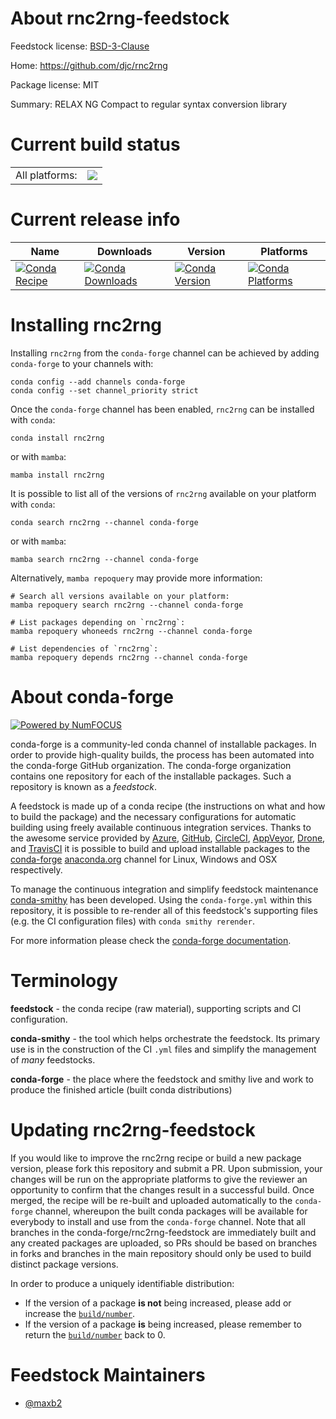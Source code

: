 About rnc2rng-feedstock
=======================

Feedstock license: [BSD-3-Clause](https://github.com/conda-forge/rnc2rng-feedstock/blob/main/LICENSE.txt)

Home: https://github.com/djc/rnc2rng

Package license: MIT

Summary: RELAX NG Compact to regular syntax conversion library

Current build status
====================


<table><tr><td>All platforms:</td>
    <td>
      <a href="https://dev.azure.com/conda-forge/feedstock-builds/_build/latest?definitionId=15687&branchName=main">
        <img src="https://dev.azure.com/conda-forge/feedstock-builds/_apis/build/status/rnc2rng-feedstock?branchName=main">
      </a>
    </td>
  </tr>
</table>

Current release info
====================

| Name | Downloads | Version | Platforms |
| --- | --- | --- | --- |
| [![Conda Recipe](https://img.shields.io/badge/recipe-rnc2rng-green.svg)](https://anaconda.org/conda-forge/rnc2rng) | [![Conda Downloads](https://img.shields.io/conda/dn/conda-forge/rnc2rng.svg)](https://anaconda.org/conda-forge/rnc2rng) | [![Conda Version](https://img.shields.io/conda/vn/conda-forge/rnc2rng.svg)](https://anaconda.org/conda-forge/rnc2rng) | [![Conda Platforms](https://img.shields.io/conda/pn/conda-forge/rnc2rng.svg)](https://anaconda.org/conda-forge/rnc2rng) |

Installing rnc2rng
==================

Installing `rnc2rng` from the `conda-forge` channel can be achieved by adding `conda-forge` to your channels with:

```
conda config --add channels conda-forge
conda config --set channel_priority strict
```

Once the `conda-forge` channel has been enabled, `rnc2rng` can be installed with `conda`:

```
conda install rnc2rng
```

or with `mamba`:

```
mamba install rnc2rng
```

It is possible to list all of the versions of `rnc2rng` available on your platform with `conda`:

```
conda search rnc2rng --channel conda-forge
```

or with `mamba`:

```
mamba search rnc2rng --channel conda-forge
```

Alternatively, `mamba repoquery` may provide more information:

```
# Search all versions available on your platform:
mamba repoquery search rnc2rng --channel conda-forge

# List packages depending on `rnc2rng`:
mamba repoquery whoneeds rnc2rng --channel conda-forge

# List dependencies of `rnc2rng`:
mamba repoquery depends rnc2rng --channel conda-forge
```


About conda-forge
=================

[![Powered by
NumFOCUS](https://img.shields.io/badge/powered%20by-NumFOCUS-orange.svg?style=flat&colorA=E1523D&colorB=007D8A)](https://numfocus.org)

conda-forge is a community-led conda channel of installable packages.
In order to provide high-quality builds, the process has been automated into the
conda-forge GitHub organization. The conda-forge organization contains one repository
for each of the installable packages. Such a repository is known as a *feedstock*.

A feedstock is made up of a conda recipe (the instructions on what and how to build
the package) and the necessary configurations for automatic building using freely
available continuous integration services. Thanks to the awesome service provided by
[Azure](https://azure.microsoft.com/en-us/services/devops/), [GitHub](https://github.com/),
[CircleCI](https://circleci.com/), [AppVeyor](https://www.appveyor.com/),
[Drone](https://cloud.drone.io/welcome), and [TravisCI](https://travis-ci.com/)
it is possible to build and upload installable packages to the
[conda-forge](https://anaconda.org/conda-forge) [anaconda.org](https://anaconda.org/)
channel for Linux, Windows and OSX respectively.

To manage the continuous integration and simplify feedstock maintenance
[conda-smithy](https://github.com/conda-forge/conda-smithy) has been developed.
Using the ``conda-forge.yml`` within this repository, it is possible to re-render all of
this feedstock's supporting files (e.g. the CI configuration files) with ``conda smithy rerender``.

For more information please check the [conda-forge documentation](https://conda-forge.org/docs/).

Terminology
===========

**feedstock** - the conda recipe (raw material), supporting scripts and CI configuration.

**conda-smithy** - the tool which helps orchestrate the feedstock.
                   Its primary use is in the construction of the CI ``.yml`` files
                   and simplify the management of *many* feedstocks.

**conda-forge** - the place where the feedstock and smithy live and work to
                  produce the finished article (built conda distributions)


Updating rnc2rng-feedstock
==========================

If you would like to improve the rnc2rng recipe or build a new
package version, please fork this repository and submit a PR. Upon submission,
your changes will be run on the appropriate platforms to give the reviewer an
opportunity to confirm that the changes result in a successful build. Once
merged, the recipe will be re-built and uploaded automatically to the
`conda-forge` channel, whereupon the built conda packages will be available for
everybody to install and use from the `conda-forge` channel.
Note that all branches in the conda-forge/rnc2rng-feedstock are
immediately built and any created packages are uploaded, so PRs should be based
on branches in forks and branches in the main repository should only be used to
build distinct package versions.

In order to produce a uniquely identifiable distribution:
 * If the version of a package **is not** being increased, please add or increase
   the [``build/number``](https://docs.conda.io/projects/conda-build/en/latest/resources/define-metadata.html#build-number-and-string).
 * If the version of a package **is** being increased, please remember to return
   the [``build/number``](https://docs.conda.io/projects/conda-build/en/latest/resources/define-metadata.html#build-number-and-string)
   back to 0.

Feedstock Maintainers
=====================

* [@maxb2](https://github.com/maxb2/)

